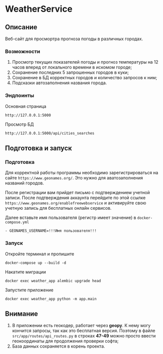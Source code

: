 # WeatherService

## Описание
Веб-сайт для просмортра прогноза погоды в различных городах.

### Возможности

1) Просмотр текущих показателей погоды и прогноз температуры на 12 часов вперед от локального времени в искомом городе;
2) Сохранение последних 5 запрошенных городов в куки;
3) Сохранение в БД корректных городов и количество запросов к ним;
4) Подсказки автозаполнения названия города.

### Эндпоинты

Основная страница
```
http://127.0.0.1:5000
```

Просмотр БД
```
http://127.0.0.1:5000/api/cities_searches
```

## Подготовка и запуск

### Подготовка
Для корректной работы программы необходимо зарегистрироваться на сайте `https://www.geonames.org/`. Это нужно для аватозаполнения названий городов. 

После регистрации вам прийдет письмо с подтверждением учетной записи. После подтверждения аккаунта перейдите по этой ссылке `https://www.geonames.org/enablefreewebservice` и активируйте свою учетную запись для бесплатных онлайн сервисов.

Далее вставьте имя пользователя (регистр имеет значение) в `docker-compose.yml`
```
- GEONAMES_USERNAME=!!!Имя пользователя!!!
```


### Запуск
Откройте терминал и пропишите
```
docker-compose up --build -d
```

Накатите миграции
```
docker exec weather_app alembic upgrade head
```

Запустите приложение
```
docker exec weather_app python -m app.main
```


## Внимание
1) В приложении есть геокодер, работает через **geopy**. К нему могу кончится запросы, так как это бесплатная версия. Поэтому в файле `src/app/routes/api_routes.py` в строках **47-49** можно просто ввести геокоординаты для продолжения проверки софта;
2) База данных сохраняется в корень проекта.